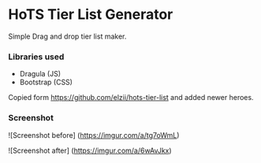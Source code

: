 # HoTS Tier List Generator

Simple Drag and drop tier list maker.


### Libraries used

* Dragula (JS)
* Bootstrap (CSS)

Copied form https://github.com/elzii/hots-tier-list and added newer heroes.

### Screenshot

![Screenshot before] (https://imgur.com/a/tg7oWmL)

![Screenshot after] (https://imgur.com/a/6wAvJkx)
